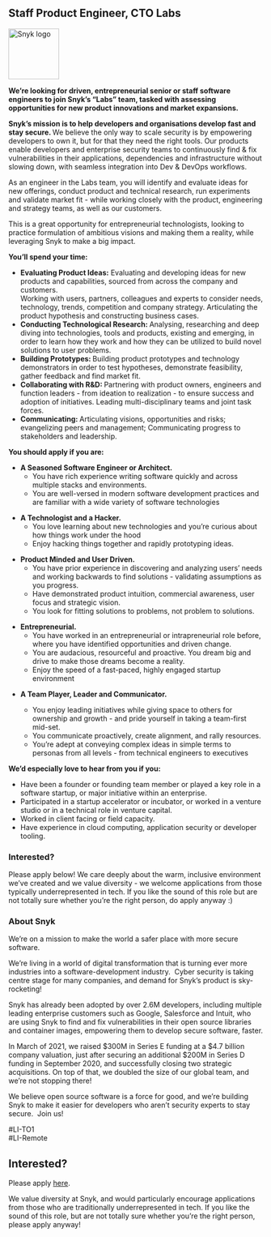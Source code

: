Staff Product Engineer, CTO Labs
---

<img src="https://res.cloudinary.com/snyk/image/upload/v1537345894/press-kit/brand/logo-black.png" width="100" alt="Snyk logo" />

<p><strong>We’re looking for driven, entrepreneurial senior or staff software engineers to join Snyk’s “Labs” team, tasked with assessing opportunities for new product innovations and market expansions.</strong></p>
<p><strong>Snyk’s mission is to help developers and organisations develop fast and stay secure. </strong><span style="font-weight: 400;">We believe the only way to scale security is by empowering developers to own it, but for that they need the right tools. Our products enable developers and enterprise security teams to continuously find &amp; fix vulnerabilities in their applications, dependencies and infrastructure without slowing down, with seamless integration into Dev &amp; DevOps workflows.</span></p>
<p><span style="font-weight: 400;">As an engineer in the Labs team, you will identify and evaluate ideas for new offerings, conduct product and technical research, run experiments and validate market fit - while working closely with the product, engineering and strategy teams, as well as our customers. </span></p>
<p><span style="font-weight: 400;">This is a great opportunity for entrepreneurial technologists, looking to practice formulation of ambitious visions and making them a reality, while leveraging Snyk to make a big impact.&nbsp;</span></p>
<p><strong>You’ll spend your time:</strong></p>
<ul>
<li><strong>Evaluating Product Ideas:</strong><span style="font-weight: 400;"> Evaluating and developing ideas for new products and capabilities, sourced from across the company and customers.</span><span style="font-weight: 400;"><br></span><span style="font-weight: 400;">Working with users, partners, colleagues and experts to consider needs, technology, trends, competition and company strategy. Articulating the product hypothesis and constructing business cases.</span></li>
<li><strong>Conducting Technological Research: </strong><span style="font-weight: 400;">Analysing, researching and deep diving into technologies, tools and products, existing and emerging, in order to learn how they work and how they can be utilized to build novel solutions to user problems.</span></li>
<li><strong>Building Prototypes: </strong><span style="font-weight: 400;">Building product prototypes and technology demonstrators in order to test hypotheses, demonstrate feasibility, gather feedback and find market fit.</span></li>
<li><strong>Collaborating with R&amp;D: </strong><span style="font-weight: 400;">Partnering with product owners, engineers and function leaders - from ideation to realization - to ensure success and adoption of initiatives. Leading multi-disciplinary teams and joint task forces.&nbsp;</span></li>
<li><strong>Communicating: </strong><span style="font-weight: 400;">Articulating visions, opportunities and risks; evangelizing peers and management; Communicating progress to stakeholders and leadership.</span></li>
</ul>
<p><strong>You should apply if you are:</strong></p>
<ul>
<li><strong>A Seasoned Software Engineer or Architect.</strong>
<ul>
<li><span style="font-weight: 400;">You have rich experience writing software quickly and across multiple stacks and environments.</span></li>
<li><span style="font-weight: 400;">You are well-versed in modern software development practices and are familiar with a wide variety of software technologies</span></li>
</ul>
</li>
</ul>
<ul>
<li><strong>A Technologist and a Hacker.</strong>
<ul>
<li><span style="font-weight: 400;">You love learning about new technologies and you’re curious about how things work under the hood</span></li>
<li><span style="font-weight: 400;">Enjoy hacking things together and rapidly prototyping ideas.&nbsp;</span></li>
</ul>
</li>
</ul>
<ul>
<li><strong>Product Minded and User Driven.</strong>
<ul>
<li><span style="font-weight: 400;">You have prior experience in discovering and analyzing users’ needs and working backwards to find solutions - validating assumptions as you progress.</span></li>
<li><span style="font-weight: 400;">Have demonstrated product intuition, commercial awareness, user focus and strategic vision.</span></li>
<li><span style="font-weight: 400;">You look for fitting solutions to problems, not problem to solutions.</span></li>
</ul>
</li>
</ul>
<ul>
<li><strong>Entrepreneurial.&nbsp;</strong>
<ul>
<li><span style="font-weight: 400;">You have worked in an entrepreneurial or intrapreneurial role before, where you have identified opportunities and driven change.&nbsp;</span></li>
<li><span style="font-weight: 400;">You are audacious, resourceful and proactive. You dream big and drive to make those dreams become a reality.</span></li>
<li><span style="font-weight: 400;">Enjoy the speed of a fast-paced, highly engaged startup environment</span></li>
</ul>
</li>
</ul>
<ul>
<li><strong>A Team Player, Leader and Communicator.</strong></li>
</ul>
<ul>
<ul>
<li style="font-weight: 400;"><span style="font-weight: 400;">You enjoy leading initiatives while giving space to others for ownership and growth - and pride yourself in taking a team-first mid-set.</span></li>
<li style="font-weight: 400;"><span style="font-weight: 400;">You communicate proactively, create alignment, and rally resources.</span></li>
<li style="font-weight: 400;"><span style="font-weight: 400;">You’re adept at conveying complex ideas in simple terms to personas from all levels - from technical engineers to executives</span></li>
</ul>
</ul>
<p><strong>We’d especially love to hear from you if you:</strong></p>
<ul>
<li style="font-weight: 400;"><span style="font-weight: 400;">Have been a founder or founding team member or played a key role in a software startup, or major initiative within an enterprise.&nbsp;</span></li>
<li style="font-weight: 400;"><span style="font-weight: 400;">Participated in a startup accelerator or incubator, or worked in a venture studio or in a technical role in venture capital.&nbsp;</span></li>
<li style="font-weight: 400;"><span style="font-weight: 400;">Worked in client facing or field capacity.</span></li>
<li style="font-weight: 400;"><span style="font-weight: 400;">Have experience in cloud computing, application security or developer tooling.</span></li>
</ul>
<h3><strong>Interested?</strong></h3>
<p><span style="font-weight: 400;">Please apply below! We care deeply about the warm, inclusive environment we’ve created and we value diversity - we welcome applications from those typically underrepresented in tech. If you like the sound of this role but are not totally sure whether you’re the right person, do apply anyway :)</span></p>
<h3><strong>About Snyk</strong></h3>
<p><span style="font-weight: 400;">We’re on a mission to make the world a safer place with more secure software.</span></p>
<p><span style="font-weight: 400;">We’re living in a world of digital transformation that is turning ever more industries into a software-development industry.&nbsp; Cyber security is taking centre stage for many companies, and demand for Snyk’s product is sky-rocketing!&nbsp;&nbsp;</span></p>
<p><span style="font-weight: 400;">Snyk has already been adopted by over 2.6M developers, including multiple leading enterprise customers such as Google, Salesforce and Intuit, who are using Snyk to find and fix vulnerabilities in their open source libraries and container images, empowering them to develop secure software, faster.</span></p>
<p><span style="font-weight: 400;">In March of 2021, we raised $300M in Series E funding at a $4.7 billion company valuation, just after securing an additional $200M in Series D funding in September 2020, and successfully closing two strategic acquisitions. On top of that, we doubled the size of our global team, and we’re not stopping there!&nbsp;&nbsp;</span></p>
<p><span style="font-weight: 400;">We believe open source software is a force for good, and we’re </span><span style="font-weight: 400;">building Snyk to make it easier for developers who aren’t security experts to stay secure.&nbsp; Join us!</span></p>
<p>#LI-TO1<br>#LI-Remote</p>

Interested?
---

Please apply [here](https://boards.greenhouse.io/snyk/jobs/5338566002#app).

We value diversity at Snyk, and would particularly encourage applications from those who are traditionally underrepresented in tech.
If you like the sound of this role, but are not totally sure whether you’re the right person, please apply anyway!
